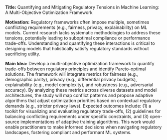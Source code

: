 **Title:** Quantifying and Mitigating Regulatory Tensions in Machine Learning: A Multi-Objective Optimization Framework  

**Motivation:** Regulatory frameworks often impose multiple, sometimes conflicting requirements (e.g., fairness, privacy, explainability) on ML models. Current research lacks systematic methodologies to address these tensions, potentially leading to suboptimal compliance or performance trade-offs. Understanding and quantifying these interactions is critical to designing models that holistically satisfy regulatory standards without sacrificing utility.  

**Main Idea:** Develop a multi-objective optimization framework to quantify trade-offs between regulatory principles and identify Pareto-optimal solutions. The framework will integrate metrics for fairness (e.g., demographic parity), privacy (e.g., differential privacy budgets), explainability (e.g., model complexity), and robustness (e.g., adversarial accuracy). By analyzing these metrics across diverse datasets and model architectures, the study will map conflict patterns and propose adaptive algorithms that adjust optimization priorities based on contextual regulatory demands (e.g., stricter privacy laws). Expected outcomes include: (1) a toolkit for visualizing and evaluating regulatory trade-offs, (2) guidelines for balancing conflicting requirements under specific constraints, and (3) open-source implementations of adaptive training algorithms. This work would enable practitioners to make informed decisions when navigating regulatory landscapes, fostering compliant and performant ML systems.